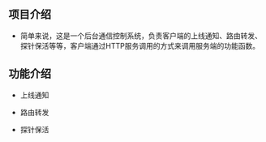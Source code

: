 
## 项目介绍
- 简单来说，这是一个后台通信控制系统，负责客户端的上线通知、路由转发、探针保活等等，客户端通过HTTP服务调用的方式来调用服务端的功能函数。

## 功能介绍
- 上线通知

- 路由转发

- 探针保活

